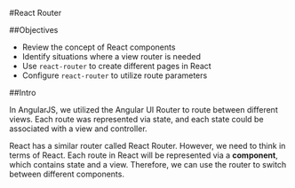 #React Router

##Objectives

* Review the concept of React components
* Identify situations where a view router is needed
* Use `react-router` to create different pages in React
* Configure `react-router` to utilize route parameters

##Intro

In AngularJS, we utilized the Angular UI Router to route between different views. Each route was represented via state, and each state could be associated with a view and controller.

React has a similar router called React Router. However, we need to think in terms of React. Each route in React will be represented via a **component**, which contains state and a view. Therefore, we can use the router to switch between different components.
